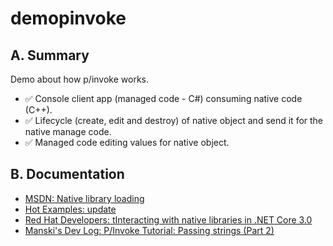 # demopinvoke

## A. Summary
Demo about how p/invoke works.

- ✅ Console client app (managed code - C#) consuming native code (C++).
- ✅ Lifecycle (create, edit and destroy) of native object and send it for the native manage code.
- ✅ Managed code editing values for native object.

## B. Documentation

- [MSDN: Native library loading](https://learn.microsoft.com/en-us/dotnet/standard/native-interop/native-library-loading)
- [Hot Examples: update](https://csharp.hotexamples.com/site/file?hash=0x5ea59faae95926824d1676d7e6534832f9b73f1c41d7e3f2622198711090b595&fullName=dd-trace-dotnet-master/tracer/src/Datadog.Trace/AppSec/Waf/WafNative.cs&project=lucaspimentel/dd-trace-dotnet)
- [Red Hat Developers: tInteracting with native libraries in .NET Core 3.0](https://developers.redhat.com/blog/2019/09/06/interacting-with-native-libraries-in-net-core-3-0#)
- [Manski's Dev Log: P/Invoke Tutorial: Passing strings (Part 2)](https://manski.net/articles/dotnet/pinvoke-tutorial/part-2--passing-strings)